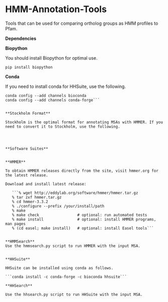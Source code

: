# HMM-Annotation-Tools
Tools that can be used for comparing ortholog groups as HMM profiles to Pfam.


**Dependencies**

**Biopython**

You should install Biopython for optimal use. 

```pip install biopython```



**Conda**

If you need to install conda for HHSuite, use the following.

```conda config --add channels defaults
conda config --add channels bioconda
conda config --add channels conda-forge```


**Stockholm Format**

Stockholm is the optimal format for annotating MSAs with HMMER. If you need to convert it to Stockholm, use the following.




**Software Suites**


**HMMER**

To obtain HMMER releases directly from the site, visit hmmer.org for the latest release.

Download and install latest release: 

   ```% wget http://eddylab.org/software/hmmer/hmmer.tar.gz
   % tar zxf hmmer.tar.gz
   % cd hmmer-3.3.2
   % ./configure --prefix /your/install/path
   % make
   % make check                 # optional: run automated tests
   % make install               # optional: install HMMER programs, man pages
   % (cd easel; make install)   # optional: install Easel tools```
   
   
**HMMSearch**
Use the hmmsearch.py script to run HMMER with the input MSA. 


**HHSuite**

HHSuite can be installed using conda as follows.

```conda install -c conda-forge -c bioconda hhsuite```

**HHSearch**

Use the hhsearch.py script to run HHSuite with the input MSA. 




